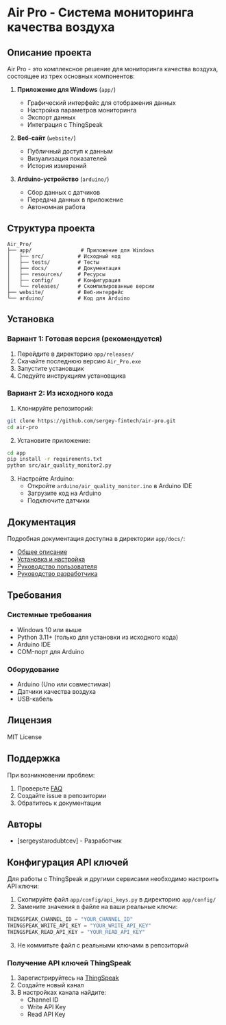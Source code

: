 # Air Pro - Система мониторинга качества воздуха

## Описание проекта

Air Pro - это комплексное решение для мониторинга качества воздуха, состоящее из трех основных компонентов:

1. **Приложение для Windows** (`app/`)
   - Графический интерфейс для отображения данных
   - Настройка параметров мониторинга
   - Экспорт данных
   - Интеграция с ThingSpeak

2. **Веб-сайт** (`website/`)
   - Публичный доступ к данным
   - Визуализация показателей
   - История измерений

3. **Arduino-устройство** (`arduino/`)
   - Сбор данных с датчиков
   - Передача данных в приложение
   - Автономная работа

## Структура проекта

```
Air_Pro/
├── app/                # Приложение для Windows
│   ├── src/           # Исходный код
│   ├── tests/         # Тесты
│   ├── docs/          # Документация
│   ├── resources/     # Ресурсы
│   ├── config/        # Конфигурация
│   └── releases/      # Скомпилированные версии
├── website/           # Веб-интерфейс
└── arduino/           # Код для Arduino
```

## Установка

### Вариант 1: Готовая версия (рекомендуется)

1. Перейдите в директорию `app/releases/`
2. Скачайте последнюю версию `Air_Pro.exe`
3. Запустите установщик
4. Следуйте инструкциям установщика

### Вариант 2: Из исходного кода

1. Клонируйте репозиторий:
```bash
git clone https://github.com/sergey-fintech/air-pro.git
cd air-pro
```

2. Установите приложение:
```bash
cd app
pip install -r requirements.txt
python src/air_quality_monitor2.py
```

3. Настройте Arduino:
   - Откройте `arduino/air_quality_monitor.ino` в Arduino IDE
   - Загрузите код на Arduino
   - Подключите датчики

## Документация

Подробная документация доступна в директории `app/docs/`:

- [Общее описание](/app/docs/general/overview.md)
- [Установка и настройка](/app/docs/setup/installation.md)
- [Руководство пользователя](/app/docs/user_guide/usage.md)
- [Руководство разработчика](/app/docs/development/development.md)

## Требования

### Системные требования
- Windows 10 или выше
- Python 3.11+ (только для установки из исходного кода)
- Arduino IDE
- COM-порт для Arduino

### Оборудование
- Arduino (Uno или совместимая)
- Датчики качества воздуха
- USB-кабель

## Лицензия
MIT License

## Поддержка

При возникновении проблем:
1. Проверьте [FAQ](/app/docs/faq/faq.md)
2. Создайте issue в репозитории
3. Обратитесь к документации

## Авторы
- [sergeystarodubtcev] - Разработчик

## Конфигурация API ключей

Для работы с ThingSpeak и другими сервисами необходимо настроить API ключи:

1. Скопируйте файл `app/config/api_keys.py` в директорию `app/config/`
2. Замените значения в файле на ваши реальные ключи:
```python
THINGSPEAK_CHANNEL_ID = "YOUR_CHANNEL_ID"
THINGSPEAK_WRITE_API_KEY = "YOUR_WRITE_API_KEY"
THINGSPEAK_READ_API_KEY = "YOUR_READ_API_KEY"
```
3. Не коммитьте файл с реальными ключами в репозиторий

### Получение API ключей ThingSpeak
1. Зарегистрируйтесь на [ThingSpeak](https://thingspeak.com)
2. Создайте новый канал
3. В настройках канала найдите:
   - Channel ID
   - Write API Key
   - Read API Key
